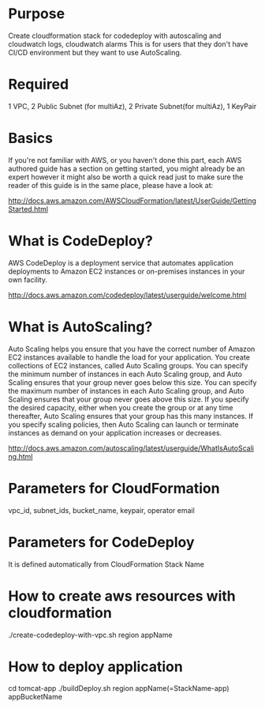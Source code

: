 # Purpose
Create cloudformation stack for codedeploy with autoscaling and cloudwatch logs, cloudwatch alarms
This is for users that they don't have CI/CD environment but they want to use AutoScaling.

# Required 
1 VPC, 2 Public Subnet (for multiAz), 2 Private Subnet(for multiAz), 1 KeyPair

# Basics
If you're not familiar with AWS, or you haven't done this part, each AWS authored guide has a section on getting started, you might already be an expert however it might also be worth a quick read just to make sure the reader of this guide is in the same place, please have a look at:

http://docs.aws.amazon.com/AWSCloudFormation/latest/UserGuide/GettingStarted.html

# What is CodeDeploy?
AWS CodeDeploy is a deployment service that automates application deployments to Amazon EC2 instances or on-premises instances in your own facility.

http://docs.aws.amazon.com/codedeploy/latest/userguide/welcome.html

# What is AutoScaling?
Auto Scaling helps you ensure that you have the correct number of Amazon EC2 instances available to handle the load for your application. You create collections of EC2 instances, called Auto Scaling groups. You can specify the minimum number of instances in each Auto Scaling group, and Auto Scaling ensures that your group never goes below this size. You can specify the maximum number of instances in each Auto Scaling group, and Auto Scaling ensures that your group never goes above this size. If you specify the desired capacity, either when you create the group or at any time thereafter, Auto Scaling ensures that your group has this many instances. If you specify scaling policies, then Auto Scaling can launch or terminate instances as demand on your application increases or decreases.

http://docs.aws.amazon.com/autoscaling/latest/userguide/WhatIsAutoScaling.html

# Parameters for CloudFormation
vpc_id, subnet_ids, bucket_name, keypair, operator email

# Parameters for CodeDeploy
It is defined automatically from CloudFormation Stack Name

# How to create aws resources with cloudformation
./create-codedeploy-with-vpc.sh region appName

# How to deploy application
cd tomcat-app
./buildDeploy.sh region appName(=StackName-app) appBucketName
